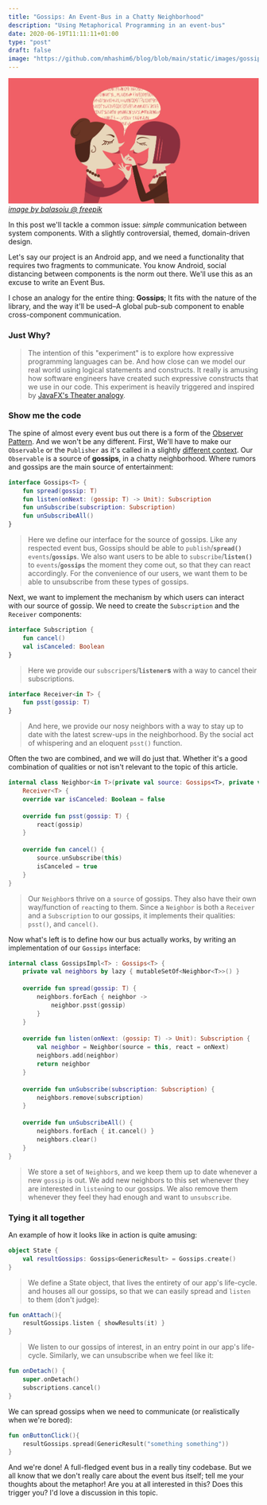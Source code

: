 ```yaml
---
title: "Gossips: An Event-Bus in a Chatty Neighborhood"
description: "Using Metaphorical Programming in an event-bus"
date: 2020-06-19T11:11:11+01:00
type: "post"
draft: false
image: "https://github.com/mhashim6/blog/blob/main/static/images/gossip.png?raw=true"
---
```


![Gossips Doodle](/images/gossip.png)
*[image by balasoiu @ freepik](https://www.freepik.com/balasoiu)*

In this post we'll tackle a common issue: _simple_ communication between system components. With a slightly controversial, themed, domain-driven design.

Let's say our project is an Android app, and we need a functionality that requires two fragments to communicate. You know Android, social distancing between components is the norm out there. We'll use this as an excuse to write an Event Bus.

I chose an analogy for the entire thing: **Gossips**; It fits with the nature of the library, and the way it'll be used–A global pub-sub component to enable cross-component communication.

### Just Why?

> The intention of this "experiment" is to explore how expressive programming languages can be. And how close can we model our real world using logical statements and constructs. It really is amusing how software engineers have created such expressive constructs that we use in our code. This experiment is heavily triggered and inspired by [JavaFX's Theater analogy](https://medium.com/@juliemmasam/javafx-and-the-theatre-metaphor-179243704581).

### Show me the code

The spine of almost every event bus out there is a form of the [Observer Pattern](https://en.wikipedia.org/wiki/Observer_pattern). And we won't be any different. First, We'll have to make our `Observable` or the `Publisher` as it's called in a slightly [different context](https://medium.com/better-programming/observer-vs-pub-sub-pattern-50d3b27f838c). Our `Observable` is a source of **gossips**, in a chatty neighborhood. Where rumors and gossips are the main source of entertainment:

```kotlin
interface Gossips<T> {
    fun spread(gossip: T)
    fun listen(onNext: (gossip: T) -> Unit): Subscription
    fun unSubscribe(subscription: Subscription)
    fun unSubscribeAll()
}
```

> Here we define our interface for the source of gossips. Like any respected event bus, Gossips should be able to `publish`/**`spread()`** `events`/**`gossips`**. We also want users to be able to `subscribe`/**`listen()`** to `events`/**`gossips`** the moment they come out, so that they can react accordingly. For the convenience of our users, we want them to be able to unsubscribe from these types of gossips.

Next, we want to implement the mechanism by which users can interact with our source of gossip. We need to create the `Subscription` and the `Receiver` components:

```kotlin
interface Subscription {
    fun cancel()
    val isCanceled: Boolean
}
```

> Here we provide our `subscriper`s/**`listener`s** with a way to cancel their subscriptions.

```kotlin
interface Receiver<in T> {
    fun psst(gossip: T)
}
```

> And here, we provide our nosy neighbors with a way to stay up to date with the latest screw-ups in the neighborhood. By the social act of whispering and an eloquent `psst()` function.

Often the two are combined, and we will do just that. Whether it's a good combination of qualities or not isn't relevant to the topic of this article.

```kotlin
internal class Neighbor<in T>(private val source: Gossips<T>, private val react: (gossip: T) -> Unit) : Subscription,
    Receiver<T> {
	override var isCanceled: Boolean = false

    override fun psst(gossip: T) {
        react(gossip)
    }

    override fun cancel() {
        source.unSubscribe(this)
        isCanceled = true
    }
}
```

> Our `Neighbor`s thrive on a `source` of gossips. They also have their own way/function of `react`ing to them. Since a `Neighbor` is both a `Receiver` and a `Subscription` to our gossips, it implements their qualities: `psst()`, and `cancel()`.

Now what's left is to define how our bus actually works, by writing an implementation of our `Gossips` interface:

```kotlin
internal class GossipsImpl<T> : Gossips<T> {
    private val neighbors by lazy { mutableSetOf<Neighbor<T>>() }

    override fun spread(gossip: T) {
        neighbors.forEach { neighbor ->
            neighbor.psst(gossip)
        }
    }

    override fun listen(onNext: (gossip: T) -> Unit): Subscription {
        val neighbor = Neighbor(source = this, react = onNext)
        neighbors.add(neighbor)
        return neighbor
    }

    override fun unSubscribe(subscription: Subscription) {
        neighbors.remove(subscription)
    }

    override fun unSubscribeAll() {
        neighbors.forEach { it.cancel() }
        neighbors.clear()
    }
}
```

> We store a set of `Neighbor`s, and we keep them up to date whenever a new `gossip` is out. We add new neighbors to this set whenever they are interested in `listen`ing to our gossips. We also remove them whenever they feel they had enough and want to `unsubscribe`.

### Tying it all together

An example of how it looks like in action is quite amusing:

```kotlin
object State {
    val resultGossips: Gossips<GenericResult> = Gossips.create()
}
```

> We define a State object, that lives the entirety of our app's life-cycle. and houses all our gossips, so that we can easily spread and `listen` to them (don't judge):

```kotlin
fun onAttach(){
    resultGossips.listen { showResults(it) }
}
```

> We listen to our gossips of interest, in an entry point in our app's life-cycle. Similarly, we can unsubscribe when we feel like it:

```kotlin
fun onDetach() {
    super.onDetach()
    subscriptions.cancel()
}
```

We can spread gossips when we need to communicate (or realistically when we're bored):

```kotlin
fun onButtonClick(){
    resultGossips.spread(GenericResult("something something"))
}
```

And we're done! A full-fledged event bus in a really tiny codebase. But we all know that we don't really care about the event bus itself; tell me your thoughts about the metaphor! Are you at all interested in this? Does this trigger you? I'd love a discussion in this topic.
